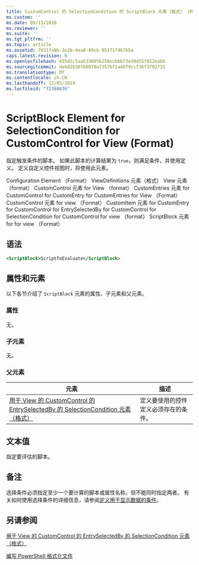 ```yaml
---
title: CustomControl 的 SelectionCondition 的 ScriptBlock 元素（格式） |Microsoft Docs
ms.custom: ''
ms.date: 09/13/2016
ms.reviewer: ''
ms.suite: ''
ms.tgt_pltfrm: ''
ms.topic: article
ms.assetid: 7031fa8b-3e2b-4ea8-89cb-95171f467b5a
caps.latest.revision: 6
ms.openlocfilehash: e55d1c5aa533005b258ecbbbf3ed9d55f852eab6
ms.sourcegitcommit: debd2b38fb8070a7357bf1a4bf9cc736f3702f31
ms.translationtype: MT
ms.contentlocale: zh-CN
ms.lasthandoff: 12/05/2019
ms.locfileid: "72368636"
---
```

# <a name="scriptblock-element-for-selectioncondition-for-customcontrol-for-view-format"></a>ScriptBlock Element for SelectionCondition for CustomControl for View (Format)

指定触发条件的脚本。 如果此脚本的计算结果为 `true`，则满足条件，并使用定义。 定义自定义控件视图时，将使用此元素。

Configuration Element （Format） ViewDefinitions 元素（格式） View 元素（format） CustomControl 元素 for View （format） CustomEntries 元素 for CustomControl for CustomEntry for CustomEntries for View （Format） CustomControl 元素 for view （Format） CustomItem 元素 for CustomEntry for CustomControl for EntrySelectedBy for CustomControl for SelectionCondition for CustomControl for view （format） ScriptBlock 元素 for for view （Format）

## <a name="syntax"></a>语法

```xml
<ScriptBlock>ScriptToEvaluate</ScriptBlock>
```

## <a name="attributes-and-elements"></a>属性和元素

以下各节介绍了 `ScriptBlock` 元素的属性、子元素和父元素。

### <a name="attributes"></a>属性

无。

### <a name="child-elements"></a>子元素

无。

### <a name="parent-elements"></a>父元素

|元素|描述|
|-------------|-----------------|
|[用于 View 的 CustomControl 的 EntrySelectedBy 的 SelectionCondition 元素（格式）](./selectioncondition-element-for-entryselectedby-for-customcontrol-format.md)|定义要使用的控件定义必须存在的条件。|

## <a name="text-value"></a>文本值

指定要评估的脚本。

## <a name="remarks"></a>备注

选择条件必须指定至少一个要计算的脚本或属性名称，但不能同时指定两者。 有关如何使用选择条件的详细信息，请参阅[定义用于显示数据的条件](./defining-conditions-for-displaying-data.md)。

## <a name="see-also"></a>另请参阅

[用于 View 的 CustomControl 的 EntrySelectedBy 的 SelectionCondition 元素（格式）](./selectioncondition-element-for-entryselectedby-for-customcontrol-format.md)

[编写 PowerShell 格式化文件](./writing-a-powershell-formatting-file.md)
